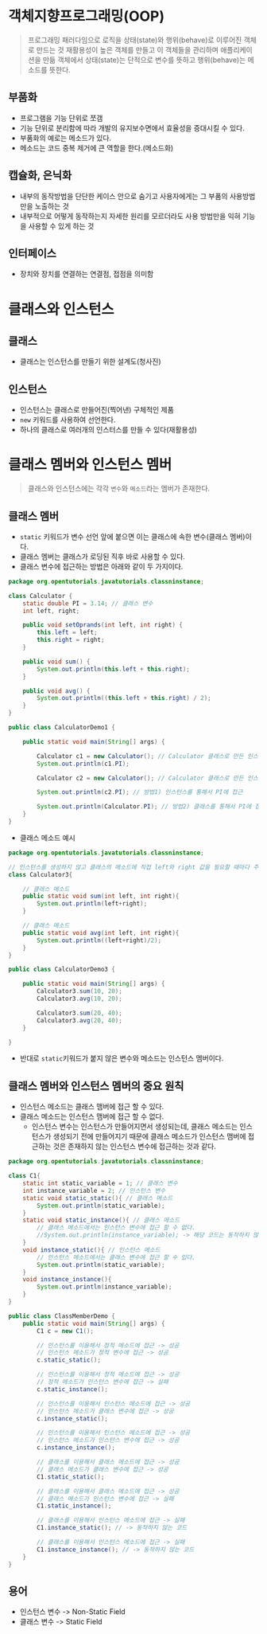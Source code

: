 # 객체지향프로그래밍(OOP)

> 프로그래밍 패러다임으로 로직을 상태(state)와 행위(behave)로 이루어진 객체로 만드는 것
> 재활용성이 높은 객체를 만들고 이 객체들을 관리하며 애플리케이션을 만듦
> 객체에서 상태(state)는 단적으로 변수를 뜻하고 행위(behave)는 메소드를 뜻한다.

## 부품화

- 프로그램을 기능 단위로 쪼갬
- 기능 단위로 분리함에 따라 개발의 유지보수면에서 효율성을 증대시킬 수 있다.
- 부품화의 예로는 메소드가 있다.
- 메소드는 코드 중복 제거에 큰 역할을 한다.(메소드화)

## 캡슐화, 은닉화

- 내부의 동작방법을 단단한 케이스 안으로 숨기고 사용자에게는 그 부품의 사용방법만을 노출하는 것
- 내부적으로 어떻게 동작하는지 자세한 원리를 모르더라도 사용 방법만을 익혀 기능을 사용할 수 있게 하는 것

## 인터페이스

- 장치와 장치를 연결하는 연결점, 접점을 의미함

# 클래스와 인스턴스

## 클래스

- 클래스는 인스턴스를 만들기 위한 설계도(청사진)

## 인스턴스

- 인스턴스는 클래스로 만들어진(찍어낸) 구체적인 제품
- `new` 키워드를 사용하여 선언한다.
- 하나의 클래스로 여러개의 인스터스를 만들 수 있다(재활용성)

# 클래스 멤버와 인스턴스 멤버

> 클래스와 인스턴스에는 각각 `변수`와 `메소드`라는 멤버가 존재한다.

## 클래스 멤버

- `static` 키워드가 변수 선언 앞에 붙으면 이는 클래스에 속한 변수(클래스 멤버)이다.
- 클래스 멤버는 클래스가 로딩된 직후 바로 사용할 수 있다.
- 클래스 변수에 접근하는 방법은 아래와 같이 두 가지이다.

```java
package org.opentutorials.javatutorials.classninstance;

class Calculator {
    static double PI = 3.14; // 클래스 변수
    int left, right;

    public void setOprands(int left, int right) {
        this.left = left;
        this.right = right;
    }

    public void sum() {
        System.out.println(this.left + this.right);
    }

    public void avg() {
        System.out.println((this.left + this.right) / 2);
    }
}

public class CalculatorDemo1 {

    public static void main(String[] args) {

        Calculator c1 = new Calculator(); // Calculator 클래스로 만든 인스턴스1
        System.out.println(c1.PI);

        Calculator c2 = new Calculator(); // Calculator 클래스로 만든 인스턴스2

        System.out.println(c2.PI); // 방법1) 인스턴스를 통해서 PI에 접근

        System.out.println(Calculator.PI); // 방법2) 클래스를 통해서 PI에 접근
    }
}
```

- 클래스 메소드 예시

```java
package org.opentutorials.javatutorials.classninstance;

// 인스턴스를 생성하지 않고 클래스의 메소드에 직접 left와 right 값을 필요할 때마다 주입하여 결과를 도출해낼 수도 있다.
class Calculator3{

    // 클래스 메소드
    public static void sum(int left, int right){
        System.out.println(left+right);
    }

    // 클래스 메소드
    public static void avg(int left, int right){
        System.out.println((left+right)/2);
    }
}

public class CalculatorDemo3 {

    public static void main(String[] args) {
        Calculator3.sum(10, 20);
        Calculator3.avg(10, 20);

        Calculator3.sum(20, 40);
        Calculator3.avg(20, 40);
    }

}
```

- 반대로 `static`키워드가 붙지 않은 변수와 메소드는 인스턴스 멤버이다.

## 클래스 멤버와 인스턴스 멤버의 중요 원칙

- 인스턴스 메소드는 클래스 맴버에 접근 할 수 있다.
- 클래스 메소드는 인스턴스 맴버에 접근 할 수 없다.
  - 인스턴스 변수는 인스턴스가 만들어지면서 생성되는데, 클래스 메소드는 인스턴스가 생성되기 전에 만들어지기 때문에 클래스 메소드가 인스턴스 맴버에 접근하는 것은 존재하지 않는 인스턴스 변수에 접근하는 것과 같다.

```java
package org.opentutorials.javatutorials.classninstance;

class C1{
    static int static_variable = 1; // 클래스 변수
    int instance_variable = 2; // 인스턴스 변수
    static void static_static(){ // 클래스 메소드
        System.out.println(static_variable);
    }
    static void static_instance(){ // 클래스 메소드
        // 클래스 메소드에서는 인스턴스 변수에 접근 할 수 없다.
        //System.out.println(instance_variable); -> 해당 코드는 동작하지 않는다.
    }
    void instance_static(){ // 인스턴스 메소드
        // 인스턴스 메소드에서는 클래스 변수에 접근 할 수 있다.
        System.out.println(static_variable);
    }
    void instance_instance(){
        System.out.println(instance_variable);
    }
}

public class ClassMemberDemo {
    public static void main(String[] args) {
        C1 c = new C1();

        // 인스턴스를 이용해서 정적 메소드에 접근 -> 성공
        // 인스턴스 메소드가 정적 변수에 접근 -> 성공
        c.static_static();

        // 인스턴스를 이용해서 정적 메소드에 접근 -> 성공
        // 정적 메소드가 인스턴스 변수에 접근 -> 실패
        c.static_instance();

        // 인스턴스를 이용해서 인스턴스 메소드에 접근 -> 성공
        // 인스턴스 메소드가 클래스 변수에 접근 -> 성공
        c.instance_static();

        // 인스턴스를 이용해서 인스턴스 메소드에 접근 -> 성공
        // 인스턴스 메소드가 인스턴스 변수에 접근 -> 성공
        c.instance_instance();

        // 클래스를 이용해서 클래스 메소드에 접근 -> 성공
        // 클래스 메소드가 클래스 변수에 접근 -> 성공
        C1.static_static();

        // 클래스를 이용해서 클래스 메소드에 접근 -> 성공
        // 클래스 메소드가 인스턴스 변수에 접근 -> 실패
        C1.static_instance();

        // 클래스를 이용해서 인스턴스 메소드에 접근 -> 실패
        C1.instance_static(); // -> 동작하지 않는 코드

        // 클래스를 이용해서 인스턴스 메소드에 접근 -> 실패
        C1.instance_instance(); // -> 동작하지 않는 코드
    }
}
```

## 용어

- 인스턴스 변수 -> Non-Static Field
- 클래스 변수 -> Static Field
